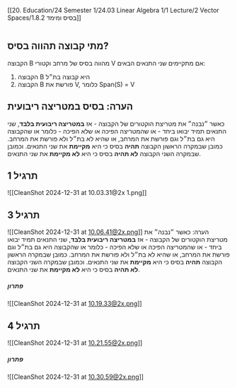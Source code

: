 [[20. Education/24 Semester 1/24.03 Linear Algebra 1/1 Lecture/2 Vector Spaces/1.8.2 בסיס ומימד]]
```table-of-contents
```
## מתי קבוצה תהווה בסיס?
הקבוצה B מהווה בסיס של מרחב וקטורי V אם מתקיימים שני התנאים הבאים:
1. הקבוצה B היא קבוצה בת״ל
2. הקבוצה B פורשת את V, כלומר Span(S) = V
## הערה: בסיס במטריצה ריבועית
כאשר ״נבנה״ את מטריצת הוקטורים של הקבוצה - אז **במטריצה ריבועית בלבד**, שני התנאים תמיד יבואו ביחד - או שהמטריצה הפיכה או שלא הפיכה - כלומר או שהקבוצה היא גם בת״ל וגם פורשת את המרחב, או שהיא לא בת״ל ולא פורשת את המרחב.
כמובן שבמקרה הראשון הקבוצה **תהיה** בסיס כי היא **מקיימת** את שני התנאים.
וכמובן שבמקרה השני הקבוצה **לא תהיה** בסיס כי היא **לא מקיימת** את שני התנאים.
## תרגיל 1
![[CleanShot 2024-12-31 at 10.03.31@2x 1.png]]
## תרגיל 3
![[CleanShot 2024-12-31 at 10.06.41@2x.png]]
הערה: כאשר ״נבנה״ את מטריצת הוקטורים של הקבוצה - אז **במטריצה ריבועית בלבד**, שני התנאים תמיד יבואו ביחד - או שהמטריצה הפיכה או שלא הפיכה - כלומר או שהקבוצה היא גם בת״ל וגם פורשת את המרחב, או שהיא לא בת״ל ולא פורשת את המרחב.
כמובן שבמקרה הראשון הקבוצה **תהיה** בסיס כי היא **מקיימת** את שני התנאים.
וכמובן שבמקרה השני הקבוצה **לא תהיה** בסיס כי היא **לא מקיימת** את שני התנאים.
##### פתרון
![[CleanShot 2024-12-31 at 10.19.33@2x.png]]
## תרגיל 4
![[CleanShot 2024-12-31 at 10.21.55@2x.png]]
##### פתרון
![[CleanShot 2024-12-31 at 10.30.59@2x.png]]
